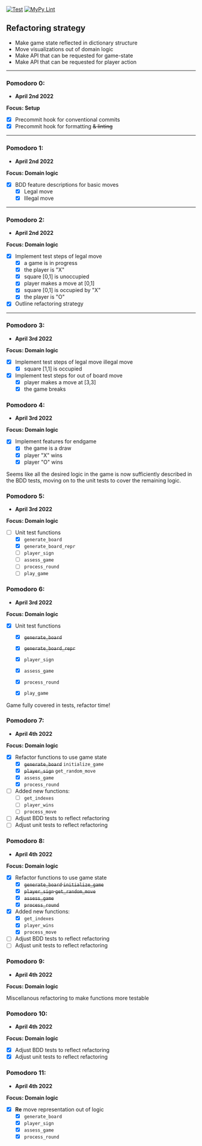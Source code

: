 [![Test](https://github.com/petereon/tic-tac-toe-due/actions/workflows/python-test.yml/badge.svg)](https://github.com/petereon/tic-tac-toe-due/actions/workflows/python-test.yml) [![MyPy Lint](https://github.com/petereon/tic-tac-toe-due/actions/workflows/python-lint.yml/badge.svg)](https://github.com/petereon/tic-tac-toe-due/actions/workflows/python-lint.yml)

## Refactoring strategy
- Make game state reflected in dictionary structure
- Move visualizations out of domain logic
- Make API that can be requested for game-state
- Make API that can be requested for player action

---


### Pomodoro 0:
- __April 2nd 2022__

__Focus: Setup__
- [x] Precommit hook for conventional commits
- [x] Precommit hook for formatting ~~& linting~~

---

### Pomodoro 1:
- __April 2nd 2022__

__Focus: Domain logic__
- [x] BDD feature descriptions for basic moves
    - [x] Legal move
    - [x] Illegal move

---

### Pomodoro 2:
- __April 2nd 2022__

__Focus: Domain logic__
- [X] Implement test steps of legal move
    - [X] a game is in progress
    - [X] the player is "X"
    - [X] square [0,1] is unoccupied
    - [X] player makes a move at [0,1]
    - [X] square [0,1] is occupied by "X"
    - [X] the player is "O"
- [X] Outline refactoring strategy

---


### Pomodoro 3:
- __April 3rd 2022__

__Focus: Domain logic__
- [x] Implement test steps of legal move illegal move
    - [x] square [1,1] is occupied
- [x] Implement test steps for out of board move
    - [x] player makes a move at [3,3]
    - [x] the game breaks

### Pomodoro 4:
- __April 3rd 2022__

__Focus: Domain logic__
- [x] Implement features for endgame
    - [x] the game is a draw
    - [x] player "X" wins
    - [x] player "O" wins

Seems like all the desired logic in the game is now sufficiently described in the BDD tests, moving on to the unit tests to cover the remaining logic.

### Pomodoro 5:
- __April 3rd 2022__

__Focus: Domain logic__
- [ ] Unit test functions
    - [x] `generate_board`
    - [x] `generate_board_repr`
    - [ ] `player_sign`
    - [ ] `assess_game`
    - [ ] `process_round`
    - [ ] `play_game`

### Pomodoro 6:
- __April 3rd 2022__

__Focus: Domain logic__
- [x] Unit test functions
    - [x] ~~`generate_board`~~
    - [x] ~~`generate_board_repr`~~
    - [x] `player_sign`
    - [x] `assess_game`
    - [x] `process_round`
    - [x] `play_game`


Game fully covered in tests, refactor time!


### Pomodoro 7:
- __April 4th 2022__

__Focus: Domain logic__
- [x] Refactor functions to use game state
    - [x] ~~`generate_board`~~ `initialize_game`
    - [x] ~~`player_sign`~~ `get_random_move` 
    - [x] `assess_game`
    - [x] `process_round`
- [ ] Added new functions:
    - [ ] `get_indexes`
    - [ ] `player_wins`
    - [ ] `process_move`
- [ ] Adjust BDD tests to reflect refactoring
- [ ] Adjust unit tests to reflect refactoring

### Pomodoro 8:
- __April 4th 2022__

__Focus: Domain logic__
- [x] Refactor functions to use game state
    - [x] ~~`generate_board` `initialize_game`~~
    - [x] ~~`player_sign` `get_random_move`~~
    - [x] ~~`assess_game`~~
    - [x] ~~`process_round`~~
- [x] Added new functions:
    - [x] `get_indexes`
    - [x] `player_wins`
    - [x] `process_move`
- [ ] Adjust BDD tests to reflect refactoring
- [ ] Adjust unit tests to reflect refactoring

### Pomodoro 9:

- __April 4th 2022__

__Focus: Domain logic__

Miscellanous refactoring to make functions more testable

### Pomodoro 10:
- __April 4th 2022__

__Focus: Domain logic__
- [x] Adjust BDD tests to reflect refactoring
- [x] Adjust unit tests to reflect refactoring

### Pomodoro 11:
- __April 4th 2022__

__Focus: Domain logic__
- [x] __Re__ move representation out of logic
    - [x] `generate_board`
    - [x] `player_sign`
    - [x] `assess_game`
    - [x] `process_round`
